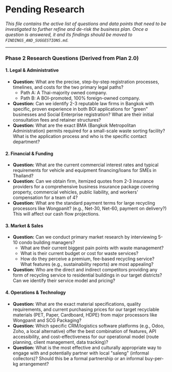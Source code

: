 # Pending Research

*This file contains the active list of questions and data points that need to be investigated to further refine and de-risk the business plan. Once a question is answered, it and its findings should be moved to `FINDINGS_AND_SUGGESTIONS.md`.*

---

### Phase 2 Research Questions (Derived from Plan 2.0)

#### 1. Legal & Administrative

-   **Question:** What are the precise, step-by-step registration processes, timelines, and costs for the two primary legal paths?
    -   Path A: A Thai-majority owned company.
    -   Path B: A BOI-promoted, 100% foreign-owned company.
-   **Question:** Can we identify 2-3 reputable law firms in Bangkok with specific, proven experience in both BOI applications for "green" businesses and Social Enterprise registration? What are their initial consultation fees and retainer structures?
-   **Question:** What are the exact BMA (Bangkok Metropolitan Administration) permits required for a small-scale waste sorting facility? What is the application process and who is the specific contact department?

#### 2. Financial & Funding

-   **Question:** What are the current commercial interest rates and typical requirements for vehicle and equipment financing/loans for SMEs in Thailand?
-   **Question:** Can we obtain firm, itemized quotes from 2-3 insurance providers for a comprehensive business insurance package covering property, commercial vehicles, public liability, and workers' compensation for a team of 4?
-   **Question:** What are the standard payment terms for large recycling processors like Wongpanit? (e.g., Net-30, Net-60, payment on delivery?) This will affect our cash flow projections.

#### 3. Market & Sales

-   **Question:** Can we conduct primary market research by interviewing 5-10 condo building managers?
    -   What are their current biggest pain points with waste management?
    -   What is their current budget or cost for waste services?
    -   How do they perceive a premium, fee-based recycling service? What features (e.g., sustainability reports) are most appealing?
-   **Question:** Who are the direct and indirect competitors providing any form of recycling service to residential buildings in our target districts? Can we identify their service model and pricing?

#### 4. Operations & Technology

-   **Question:** What are the exact material specifications, quality requirements, and current purchasing prices for our target recyclable materials (PET, Paper, Cardboard, HDPE) from major processors like Wongpanit and SCG Packaging?
-   **Question:** Which specific CRM/logistics software platforms (e.g., Odoo, Zoho, a local alternative) offer the best combination of features, API accessibility, and cost-effectiveness for our operational model (route planning, client management, data tracking)?
-   **Question:** What is the most effective and culturally appropriate way to engage with and potentially partner with local "saleng" (informal collectors)? Should this be a formal partnership or an informal buy-per-kg arrangement? 